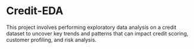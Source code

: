 # Credit-EDA
This project involves performing exploratory data analysis on a credit dataset to uncover key trends and patterns that can impact credit scoring, customer profiling, and risk analysis.
